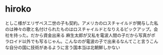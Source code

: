 # hiroko
としこ様がエリザベス二世の子も契約。アメリカのロスチャイルドが関与した私のは神々の歌と名付けられたものはロスチャイルドとなりえるピックアップ。会社を持った。だから資金出来る
麻生太郎が又私を電波人間の子だから写真がポラロイド以外でも写るじゃん。こんなのが電波の子で出来るなんてこと言うこんな自分の国に技術があるように言う国本当は北朝鮮しかない

